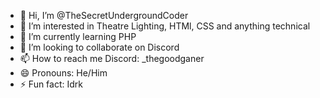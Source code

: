 - 👋 Hi, I’m @TheSecretUndergroundCoder
- 👀 I’m interested in Theatre Lighting, HTMl, CSS and anything technical
- 🌱 I’m currently learning PHP
- 💞️ I’m looking to collaborate on Discord
- 📫 How to reach me Discord: _thegoodganer
- 😄 Pronouns: He/Him
- ⚡ Fun fact: Idrk

<!---
TheSecretUndergroundCoder/TheSecretUndergroundCoder is a ✨ special ✨ repository because its `README.md` (this file) appears on your GitHub profile.
You can click the Preview link to take a look at your changes.
--->
